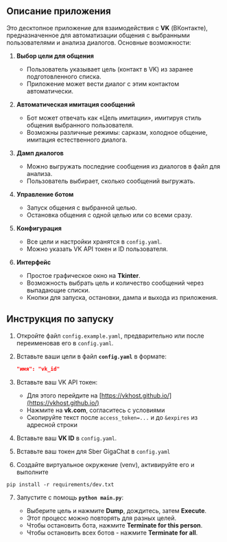 ## Описание приложения

Это десктопное приложение для взаимодействия с **VK** (ВКонтакте), предназначенное для автоматизации общения с выбранными пользователями и анализа диалогов. Основные возможности:

1. **Выбор цели для общения**

   * Пользователь указывает цель (контакт в VK) из заранее подготовленного списка.
   * Приложение может вести диалог с этим контактом автоматически.

2. **Автоматическая имитация сообщений**

   * Бот может отвечать как «Цель имитации», имитируя стиль общения выбранного пользователя.
   * Возможны различные режимы: сарказм, холодное общение, имитация естественного диалога.

3. **Дамп диалогов**

   * Можно выгружать последние сообщения из диалогов в файл для анализа.
   * Пользователь выбирает, сколько сообщений выгружать.

4. **Управление ботом**

   * Запуск общения с выбранной целью.
   * Остановка общения с одной целью или со всеми сразу.

5. **Конфигурация**

   * Все цели и настройки хранятся в `config.yaml`.
   * Можно указать VK API токен и ID пользователя.

6. **Интерфейс**

   * Простое графическое окно на **Tkinter**.
   * Возможность выбрать цель и количество сообщений через выпадающие списки.
   * Кнопки для запуска, остановки, дампа и выхода из приложения.

## Инструкция по запуску

1. Откройте файл `сonfig.example.yaml`, предварительно или после переименовав его в `config.yaml`.

2. Вставьте ваши цели в файл **`config.yaml`** в формате:

   ```json
   "имя": "vk_id"
   ```

3. Вставьте ваш VK API токен:

   * Для этого перейдите на [https://vkhost.github.io/](https://vkhost.github.io/)
   * Нажмите на **vk.com**, согласитесь с условиями
   * Скопируйте текст после `access_token=...` и до `&expires` из адресной строки

4. Вставьте ваш **VK ID** в `сonfig.yaml`.
5. Вставьте ваш токен для Sber GigaChat в `сonfig.yaml`

6. Создайте виртуальное окружение (venv), активируйте его и выполните
```shell
pip install -r requirements/dev.txt
```
7. Запустите с помощь **`python main.py`**:

   * Выберите цель и нажмите **Dump**, дождитесь, затем **Execute**.
   * Этот процесс можно повторять для разных целей.
   * Чтобы остановить бота, нажмите **Terminate for this person**.
   * Чтобы остановить всех ботов - нажмите **Terminate for all**.




 
